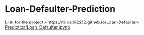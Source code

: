 # Loan-Defaulter-Prediction
Link for the project:- https://tripathi2212.github.io/Loan-Defaulter-Prediction/Loan_Defaulter.ipynb
